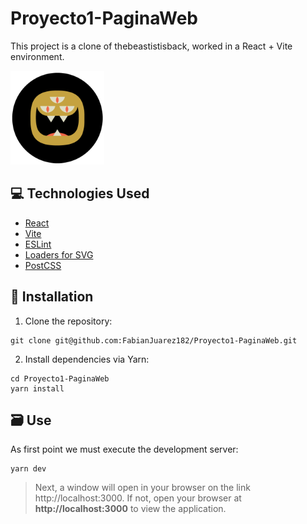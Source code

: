 # Proyecto1-PaginaWeb
This project is a clone of thebeastistisback, worked in a React + Vite environment.

<img src="src/assets/logov2.png" width="150px" height="150px">

## :computer: Technologies Used
* [React](https://es.react.dev/learn)
* [Vite](https://vitejs.dev/guide/)
* [ESLint](https://eslint.org/docs/latest/)
* [Loaders for SVG](https://dev.to/cassidoo/importing-svg-files-as-react-components-with-vite-l3n)
* [PostCSS](https://postcss.org/docs/)

## :notebook_with_decorative_cover: Installation

1. Clone the repository:
```
git clone git@github.com:FabianJuarez182/Proyecto1-PaginaWeb.git
```
2. Install dependencies via Yarn:
```
cd Proyecto1-PaginaWeb
yarn install
```

## :card_file_box: Use
As first point we must execute the development server:
```
yarn dev
```
> Next, a window will open in your browser on the link http://localhost:3000. If not, open your browser at **http://localhost:3000** to view the application.

